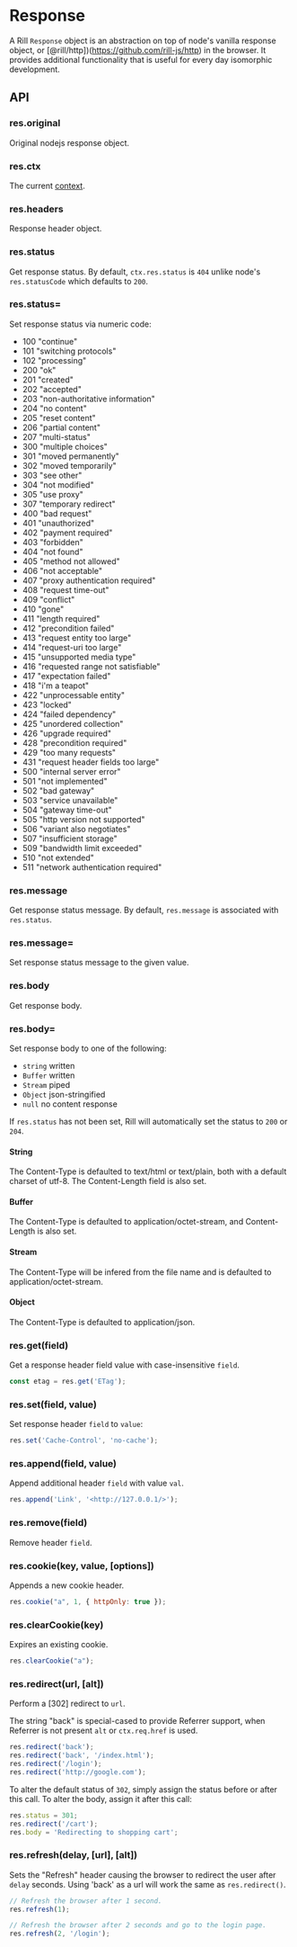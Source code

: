 # Response

  A Rill `Response` object is an abstraction on top of node's vanilla response object, or [@rill/http])(https://github.com/rill-js/http) in the browser.
  It provides additional functionality that is useful for every day isomorphic development.

## API

### res.original
 
 Original nodejs response object.

### res.ctx

 The current [context](https://github.com/rill-js/rill/blob/master/docs/api/context.md).

### res.headers

  Response header object.

### res.status

  Get response status. By default, `ctx.res.status` is `404` unlike node's `res.statusCode` which defaults to `200`.

### res.status=

  Set response status via numeric code:

  - 100 "continue"
  - 101 "switching protocols"
  - 102 "processing"
  - 200 "ok"
  - 201 "created"
  - 202 "accepted"
  - 203 "non-authoritative information"
  - 204 "no content"
  - 205 "reset content"
  - 206 "partial content"
  - 207 "multi-status"
  - 300 "multiple choices"
  - 301 "moved permanently"
  - 302 "moved temporarily"
  - 303 "see other"
  - 304 "not modified"
  - 305 "use proxy"
  - 307 "temporary redirect"
  - 400 "bad request"
  - 401 "unauthorized"
  - 402 "payment required"
  - 403 "forbidden"
  - 404 "not found"
  - 405 "method not allowed"
  - 406 "not acceptable"
  - 407 "proxy authentication required"
  - 408 "request time-out"
  - 409 "conflict"
  - 410 "gone"
  - 411 "length required"
  - 412 "precondition failed"
  - 413 "request entity too large"
  - 414 "request-uri too large"
  - 415 "unsupported media type"
  - 416 "requested range not satisfiable"
  - 417 "expectation failed"
  - 418 "i'm a teapot"
  - 422 "unprocessable entity"
  - 423 "locked"
  - 424 "failed dependency"
  - 425 "unordered collection"
  - 426 "upgrade required"
  - 428 "precondition required"
  - 429 "too many requests"
  - 431 "request header fields too large"
  - 500 "internal server error"
  - 501 "not implemented"
  - 502 "bad gateway"
  - 503 "service unavailable"
  - 504 "gateway time-out"
  - 505 "http version not supported"
  - 506 "variant also negotiates"
  - 507 "insufficient storage"
  - 509 "bandwidth limit exceeded"
  - 510 "not extended"
  - 511 "network authentication required"

### res.message

  Get response status message. By default, `res.message` is
  associated with `res.status`.

### res.message=

  Set response status message to the given value.

### res.body

  Get response body.

### res.body=

  Set response body to one of the following:

  - `string` written
  - `Buffer` written
  - `Stream` piped
  - `Object` json-stringified
  - `null` no content response

If `res.status` has not been set, Rill will automatically set the status to `200` or `204`.

#### String

  The Content-Type is defaulted to text/html or text/plain, both with
  a default charset of utf-8. The Content-Length field is also set.

#### Buffer

  The Content-Type is defaulted to application/octet-stream, and Content-Length
  is also set.

#### Stream

  The Content-Type will be infered from the file name and is defaulted to application/octet-stream.

#### Object

  The Content-Type is defaulted to application/json.

### res.get(field)

  Get a response header field value with case-insensitive `field`.

```js
const etag = res.get('ETag');
```

### res.set(field, value)

  Set response header `field` to `value`:

```js
res.set('Cache-Control', 'no-cache');
```

### res.append(field, value)
  Append additional header `field` with value `val`.

```js
res.append('Link', '<http://127.0.0.1/>');
```

### res.remove(field)

  Remove header `field`.

### res.cookie(key, value, [options])

  Appends a new cookie header.

```js
res.cookie("a", 1, { httpOnly: true });
```

### res.clearCookie(key)

  Expires an existing cookie.

```js
res.clearCookie("a");
```

### res.redirect(url, [alt])

  Perform a [302] redirect to `url`.

  The string "back" is special-cased
  to provide Referrer support, when Referrer
  is not present `alt` or `ctx.req.href` is used.

```js
res.redirect('back');
res.redirect('back', '/index.html');
res.redirect('/login');
res.redirect('http://google.com');
```

  To alter the default status of `302`, simply assign the status
  before or after this call. To alter the body, assign it after this call:

```js
res.status = 301;
res.redirect('/cart');
res.body = 'Redirecting to shopping cart';
```

### res.refresh(delay, [url], [alt])

  Sets the "Refresh" header causing the browser to redirect the user after `delay` seconds. Using 'back' as a url will work the same as `res.redirect()`.

```js
// Refresh the browser after 1 second.
res.refresh(1);

// Refresh the browser after 2 seconds and go to the login page.
res.refresh(2, '/login');
```